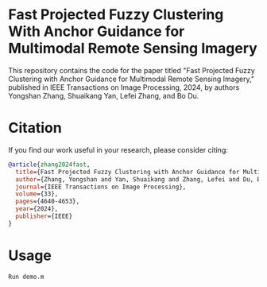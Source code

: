 # Fast Projected Fuzzy Clustering With Anchor Guidance for Multimodal Remote Sensing Imagery
This repository contains the code for the paper titled "Fast Projected Fuzzy Clustering with Anchor Guidance for Multimodal Remote Sensing Imagery," published in IEEE Transactions on Image Processing, 2024, by authors Yongshan Zhang, Shuaikang Yan, Lefei Zhang, and Bo Du.

# Citation
If you find our work useful in your research, please consider citing:

```bibtex
@article{zhang2024fast,
  title={Fast Projected Fuzzy Clustering with Anchor Guidance for Multimodal Remote Sensing Imagery},
  author={Zhang, Yongshan and Yan, Shuaikang and Zhang, Lefei and Du, Bo},
  journal={IEEE Transactions on Image Processing},
  volume={33},
  pages={4640-4653},
  year={2024},
  publisher={IEEE}
}
```

# Usage  
```markdown
Run demo.m
```

